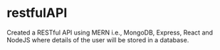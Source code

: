 # restfulAPI
Created a RESTful API using MERN i.e., MongoDB, Express, React and NodeJS where details of the user will be stored  in a database.
